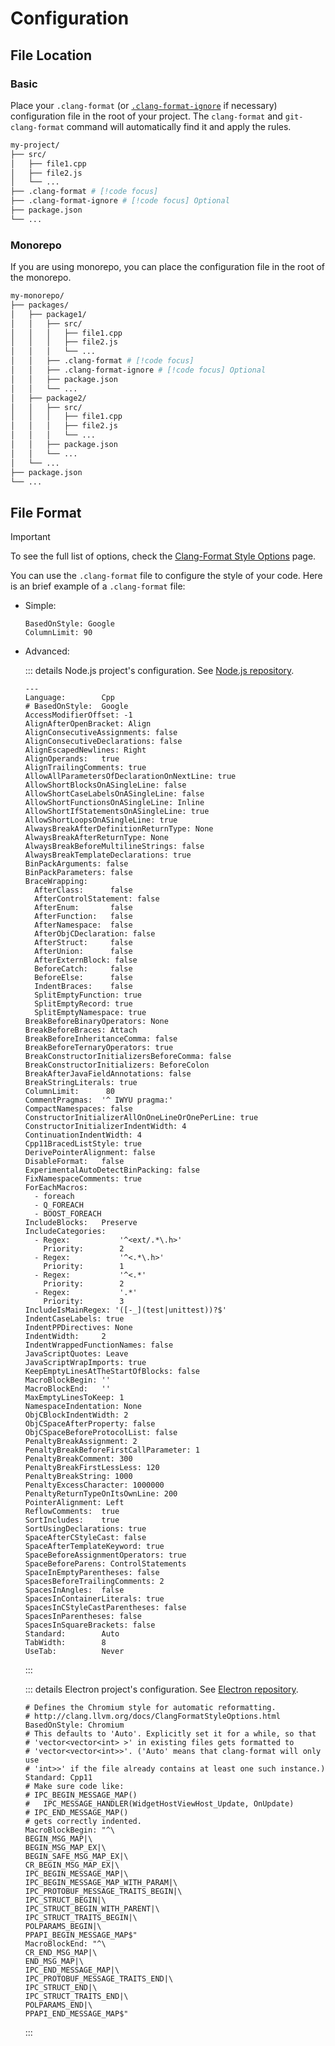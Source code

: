 # Configuration

## File Location

### Basic

Place your `.clang-format` (or [`.clang-format-ignore`](ignore-files.md) if necessary) configuration file in the root of your project. The `clang-format` and `git-clang-format` command will automatically find it and apply the rules.

```sh {6,7}
my-project/
├── src/
│   ├── file1.cpp
│   ├── file2.js
│   └── ...
├── .clang-format # [!code focus]
├── .clang-format-ignore # [!code focus] Optional
├── package.json
└── ...
```

### Monorepo

If you are using monorepo, you can place the configuration file in the root of the monorepo.

```sh {8,9}
my-monorepo/
├── packages/
│   ├── package1/
│   │   ├── src/
│   │   │   ├── file1.cpp
│   │   │   ├── file2.js
│   │   │   └── ...
│   │   ├── .clang-format # [!code focus]
│   │   ├── .clang-format-ignore # [!code focus] Optional
│   │   ├── package.json
│   │   └── ...
│   ├── package2/
│   │   ├── src/
│   │   │   ├── file1.cpp
│   │   │   ├── file2.js
│   │   │   └── ...
│   │   ├── package.json
│   │   └── ...
│   └── ...
├── package.json
└── ...
```

## File Format

> [!IMPORTANT]
>
> To see the full list of options, check the [Clang-Format Style Options](https://clang.llvm.org/docs/ClangFormatStyleOptions.html) page.

You can use the `.clang-format` file to configure the style of your code. Here is an brief example of a `.clang-format` file:

- Simple:

    ```.clang-format [.clang-format]
    BasedOnStyle: Google
    ColumnLimit: 90
    ```

- Advanced:

    ::: details Node.js project's configuration. See [Node.js repository](https://github.com/nodejs/node/blob/main/.clang-format).

    ```.clang-format [.clang-format]
    ---
    Language:        Cpp
    # BasedOnStyle:  Google
    AccessModifierOffset: -1
    AlignAfterOpenBracket: Align
    AlignConsecutiveAssignments: false
    AlignConsecutiveDeclarations: false
    AlignEscapedNewlines: Right
    AlignOperands:   true
    AlignTrailingComments: true
    AllowAllParametersOfDeclarationOnNextLine: true
    AllowShortBlocksOnASingleLine: false
    AllowShortCaseLabelsOnASingleLine: false
    AllowShortFunctionsOnASingleLine: Inline
    AllowShortIfStatementsOnASingleLine: true
    AllowShortLoopsOnASingleLine: true
    AlwaysBreakAfterDefinitionReturnType: None
    AlwaysBreakAfterReturnType: None
    AlwaysBreakBeforeMultilineStrings: false
    AlwaysBreakTemplateDeclarations: true
    BinPackArguments: false
    BinPackParameters: false
    BraceWrapping:
      AfterClass:      false
      AfterControlStatement: false
      AfterEnum:       false
      AfterFunction:   false
      AfterNamespace:  false
      AfterObjCDeclaration: false
      AfterStruct:     false
      AfterUnion:      false
      AfterExternBlock: false
      BeforeCatch:     false
      BeforeElse:      false
      IndentBraces:    false
      SplitEmptyFunction: true
      SplitEmptyRecord: true
      SplitEmptyNamespace: true
    BreakBeforeBinaryOperators: None
    BreakBeforeBraces: Attach
    BreakBeforeInheritanceComma: false
    BreakBeforeTernaryOperators: true
    BreakConstructorInitializersBeforeComma: false
    BreakConstructorInitializers: BeforeColon
    BreakAfterJavaFieldAnnotations: false
    BreakStringLiterals: true
    ColumnLimit:      80
    CommentPragmas:  '^ IWYU pragma:'
    CompactNamespaces: false
    ConstructorInitializerAllOnOneLineOrOnePerLine: true
    ConstructorInitializerIndentWidth: 4
    ContinuationIndentWidth: 4
    Cpp11BracedListStyle: true
    DerivePointerAlignment: false
    DisableFormat:   false
    ExperimentalAutoDetectBinPacking: false
    FixNamespaceComments: true
    ForEachMacros:
      - foreach
      - Q_FOREACH
      - BOOST_FOREACH
    IncludeBlocks:   Preserve
    IncludeCategories:
      - Regex:           '^<ext/.*\.h>'
        Priority:        2
      - Regex:           '^<.*\.h>'
        Priority:        1
      - Regex:           '^<.*'
        Priority:        2
      - Regex:           '.*'
        Priority:        3
    IncludeIsMainRegex: '([-_](test|unittest))?$'
    IndentCaseLabels: true
    IndentPPDirectives: None
    IndentWidth:     2
    IndentWrappedFunctionNames: false
    JavaScriptQuotes: Leave
    JavaScriptWrapImports: true
    KeepEmptyLinesAtTheStartOfBlocks: false
    MacroBlockBegin: ''
    MacroBlockEnd:   ''
    MaxEmptyLinesToKeep: 1
    NamespaceIndentation: None
    ObjCBlockIndentWidth: 2
    ObjCSpaceAfterProperty: false
    ObjCSpaceBeforeProtocolList: false
    PenaltyBreakAssignment: 2
    PenaltyBreakBeforeFirstCallParameter: 1
    PenaltyBreakComment: 300
    PenaltyBreakFirstLessLess: 120
    PenaltyBreakString: 1000
    PenaltyExcessCharacter: 1000000
    PenaltyReturnTypeOnItsOwnLine: 200
    PointerAlignment: Left
    ReflowComments:  true
    SortIncludes:    true
    SortUsingDeclarations: true
    SpaceAfterCStyleCast: false
    SpaceAfterTemplateKeyword: true
    SpaceBeforeAssignmentOperators: true
    SpaceBeforeParens: ControlStatements
    SpaceInEmptyParentheses: false
    SpacesBeforeTrailingComments: 2
    SpacesInAngles:  false
    SpacesInContainerLiterals: true
    SpacesInCStyleCastParentheses: false
    SpacesInParentheses: false
    SpacesInSquareBrackets: false
    Standard:        Auto
    TabWidth:        8
    UseTab:          Never
    ```

    :::

    ::: details Electron project's configuration. See [Electron repository](https://github.com/electron/electron/blob/main/.clang-format).

    ```.clang-format [.clang-format]
    # Defines the Chromium style for automatic reformatting.
    # http://clang.llvm.org/docs/ClangFormatStyleOptions.html
    BasedOnStyle: Chromium
    # This defaults to 'Auto'. Explicitly set it for a while, so that
    # 'vector<vector<int> >' in existing files gets formatted to
    # 'vector<vector<int>>'. ('Auto' means that clang-format will only use
    # 'int>>' if the file already contains at least one such instance.)
    Standard: Cpp11
    # Make sure code like:
    # IPC_BEGIN_MESSAGE_MAP()
    #   IPC_MESSAGE_HANDLER(WidgetHostViewHost_Update, OnUpdate)
    # IPC_END_MESSAGE_MAP()
    # gets correctly indented.
    MacroBlockBegin: "^\
    BEGIN_MSG_MAP|\
    BEGIN_MSG_MAP_EX|\
    BEGIN_SAFE_MSG_MAP_EX|\
    CR_BEGIN_MSG_MAP_EX|\
    IPC_BEGIN_MESSAGE_MAP|\
    IPC_BEGIN_MESSAGE_MAP_WITH_PARAM|\
    IPC_PROTOBUF_MESSAGE_TRAITS_BEGIN|\
    IPC_STRUCT_BEGIN|\
    IPC_STRUCT_BEGIN_WITH_PARENT|\
    IPC_STRUCT_TRAITS_BEGIN|\
    POLPARAMS_BEGIN|\
    PPAPI_BEGIN_MESSAGE_MAP$"
    MacroBlockEnd: "^\
    CR_END_MSG_MAP|\
    END_MSG_MAP|\
    IPC_END_MESSAGE_MAP|\
    IPC_PROTOBUF_MESSAGE_TRAITS_END|\
    IPC_STRUCT_END|\
    IPC_STRUCT_TRAITS_END|\
    POLPARAMS_END|\
    PPAPI_END_MESSAGE_MAP$"
    ```

    :::
